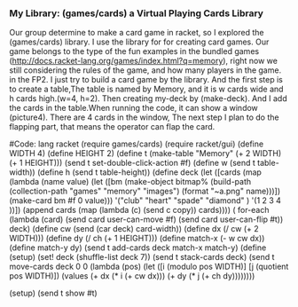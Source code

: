 ### My Library: (games/cards) a Virtual Playing Cards Library

  Our group determine to make a card game in racket, so I explored the  (games/cards) library. I use the library for for creating card games. Our game belongs to the type of the fun examples in the bundled games (http://docs.racket-lang.org/games/index.html?q=memory), right now we still considering the rules of the game, and how many players in the game. in the FP2. I just try to build a card game by the library. And the first step is to create a table,The table is named by Memory, and it is w cards wide and h cards high.(w=4, h=2). Then creating my-deck by (make-deck). And I add the cards in the table.When running the code, it can show a window (picture4). There are 4 cards in the window, The next step I plan to do the flapping part, that means the operator can flap the card.

#Code:
lang racket
  (require games/cards)
  (require racket/gui)
  (define WIDTH 4)
  (define HEIGHT 2)
  (define t (make-table "Memory" (+ 2 WIDTH) (+ 1 HEIGHT)))
  (send t set-double-click-action #f)
  (define w (send t table-width))
  (define h (send t table-height))
  (define deck 
  (let ([cards (map (lambda (name value)
                      (let ([bm (make-object
                                 bitmap%
                                 (build-path
                                  (collection-path "games" "memory" "images")
                                  (format "~a.png" name)))])
                        (make-card bm #f 0 value)))
                    '("club" "heart" "spade" "diamond"
                      )
                    '(1 2 3 4 ))])
    (append cards (map (lambda (c) (send c copy)) cards))))
  ( for-each (lambda (card)
            (send card user-can-move #f)
            (send card user-can-flip #t))
          deck)
  (define cw (send (car deck) card-width))
  (define dx (/ cw (+ 2 WIDTH)))
  (define dy (/ ch (+ 1 HEIGHT)))
  (define match-x (- w cw dx))
  (define match-y dy)
  (send t add-cards deck match-x match-y)
  (define (setup)
  (set! deck (shuffle-list deck 7))
  (send t stack-cards deck)
  (send t move-cards deck 0 0
        (lambda (pos)
          (let ([i (modulo pos WIDTH)]
                [j (quotient pos WIDTH)])
            (values (+ dx (* i (+ cw dx)))
                    (+ dy (* j (+ ch dy))))))))
                    
(setup)
(send t show #t)
